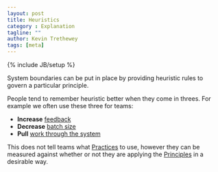 ```yaml
---
layout: post
title: Heuristics
category : Explanation
tagline: ""
author: Kevin Trethewey
tags: [meta]
---
```

{% include JB/setup %}

System boundaries can be put in place by providing heuristic rules to govern a particular principle.

People tend to remember heuristic better when they come in threes. For example we often use these three for teams:

* **Increase** [feedback](/value/feedback)
* **Decrease** [batch size](/principle/batchsize) 
* **Pull** [work through the system](/principle/pullworkthroughthesystem)

This does not tell teams what [Practices](/practices.html) to use, however they can be measured against whether or not they are applying the [Principles](/principles.html) in a desirable way.

